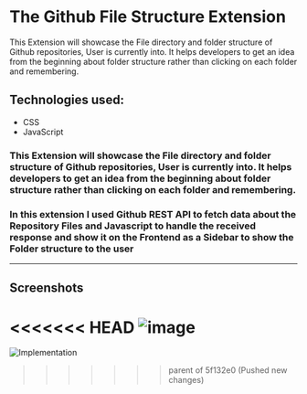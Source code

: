 # **The Github File Structure Extension**

This Extension will showcase the File directory and folder structure of Github repositories, User is currently into. It helps developers to get an idea from the beginning about folder structure rather than clicking on each folder and remembering. 

## Technologies used:
- CSS
- JavaScript

### This Extension will showcase the File directory and folder structure of Github repositories, User is currently into. It helps developers to get an idea from the beginning about folder structure rather than clicking on each folder and remembering. 

### In this extension I used Github REST API to fetch data about the Repository Files and Javascript to handle the received response and show it on the Frontend as a Sidebar to show the Folder structure to the user

---

## Screenshots
<<<<<<< HEAD
![image](https://user-images.githubusercontent.com/72455881/170811713-5f8a42f3-844e-4c48-b818-6b7fd79e65cc.png)
=======
![Implementation](https://imgur.com/B5182VP)

>>>>>>> parent of 5f132e0 (Pushed new changes)
